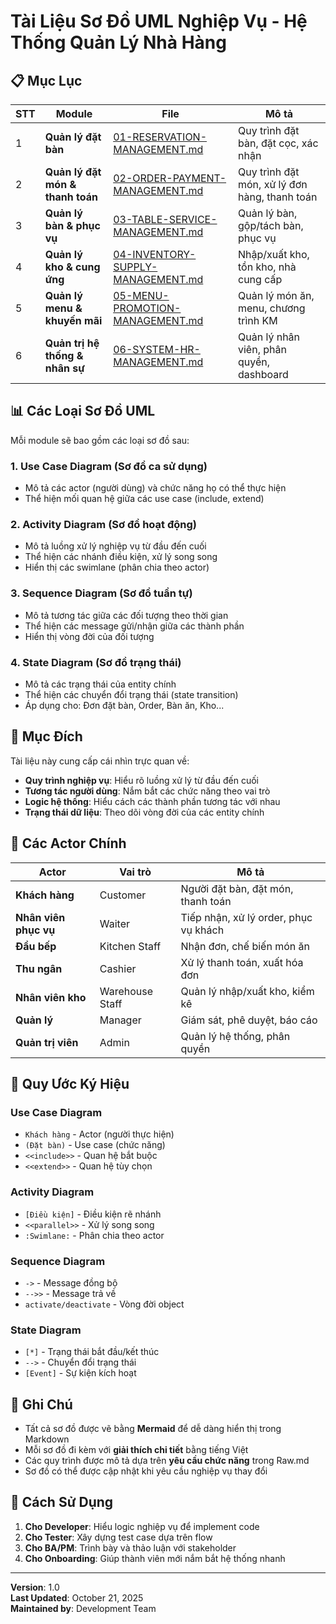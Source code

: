 # Tài Liệu Sơ Đồ UML Nghiệp Vụ - Hệ Thống Quản Lý Nhà Hàng

## 📋 Mục Lục

| STT | Module | File | Mô tả |
|-----|--------|------|-------|
| 1 | **Quản lý đặt bàn** | [01-RESERVATION-MANAGEMENT.md](./01-RESERVATION-MANAGEMENT.md) | Quy trình đặt bàn, đặt cọc, xác nhận |
| 2 | **Quản lý đặt món & thanh toán** | [02-ORDER-PAYMENT-MANAGEMENT.md](./02-ORDER-PAYMENT-MANAGEMENT.md) | Quy trình đặt món, xử lý đơn hàng, thanh toán |
| 3 | **Quản lý bàn & phục vụ** | [03-TABLE-SERVICE-MANAGEMENT.md](./03-TABLE-SERVICE-MANAGEMENT.md) | Quản lý bàn, gộp/tách bàn, phục vụ |
| 4 | **Quản lý kho & cung ứng** | [04-INVENTORY-SUPPLY-MANAGEMENT.md](./04-INVENTORY-SUPPLY-MANAGEMENT.md) | Nhập/xuất kho, tồn kho, nhà cung cấp |
| 5 | **Quản lý menu & khuyến mãi** | [05-MENU-PROMOTION-MANAGEMENT.md](./05-MENU-PROMOTION-MANAGEMENT.md) | Quản lý món ăn, menu, chương trình KM |
| 6 | **Quản trị hệ thống & nhân sự** | [06-SYSTEM-HR-MANAGEMENT.md](./06-SYSTEM-HR-MANAGEMENT.md) | Quản lý nhân viên, phân quyền, dashboard |

## 📊 Các Loại Sơ Đồ UML

Mỗi module sẽ bao gồm các loại sơ đồ sau:

### 1. **Use Case Diagram** (Sơ đồ ca sử dụng)
- Mô tả các actor (người dùng) và chức năng họ có thể thực hiện
- Thể hiện mối quan hệ giữa các use case (include, extend)

### 2. **Activity Diagram** (Sơ đồ hoạt động)
- Mô tả luồng xử lý nghiệp vụ từ đầu đến cuối
- Thể hiện các nhánh điều kiện, xử lý song song
- Hiển thị các swimlane (phân chia theo actor)

### 3. **Sequence Diagram** (Sơ đồ tuần tự)
- Mô tả tương tác giữa các đối tượng theo thời gian
- Thể hiện các message gửi/nhận giữa các thành phần
- Hiển thị vòng đời của đối tượng

### 4. **State Diagram** (Sơ đồ trạng thái)
- Mô tả các trạng thái của entity chính
- Thể hiện các chuyển đổi trạng thái (state transition)
- Áp dụng cho: Đơn đặt bàn, Order, Bàn ăn, Kho...

## 🎯 Mục Đích

Tài liệu này cung cấp cái nhìn trực quan về:
- **Quy trình nghiệp vụ**: Hiểu rõ luồng xử lý từ đầu đến cuối
- **Tương tác người dùng**: Nắm bắt các chức năng theo vai trò
- **Logic hệ thống**: Hiểu cách các thành phần tương tác với nhau
- **Trạng thái dữ liệu**: Theo dõi vòng đời của các entity chính

## 👥 Các Actor Chính

| Actor | Vai trò | Mô tả |
|-------|---------|-------|
| **Khách hàng** | Customer | Người đặt bàn, đặt món, thanh toán |
| **Nhân viên phục vụ** | Waiter | Tiếp nhận, xử lý order, phục vụ khách |
| **Đầu bếp** | Kitchen Staff | Nhận đơn, chế biến món ăn |
| **Thu ngân** | Cashier | Xử lý thanh toán, xuất hóa đơn |
| **Nhân viên kho** | Warehouse Staff | Quản lý nhập/xuất kho, kiểm kê |
| **Quản lý** | Manager | Giám sát, phê duyệt, báo cáo |
| **Quản trị viên** | Admin | Quản lý hệ thống, phân quyền |

## 🔄 Quy Ước Ký Hiệu

### Use Case Diagram
- `Khách hàng` - Actor (người thực hiện)
- `(Đặt bàn)` - Use case (chức năng)
- `<<include>>` - Quan hệ bắt buộc
- `<<extend>>` - Quan hệ tùy chọn

### Activity Diagram
- `[Điều kiện]` - Điều kiện rẽ nhánh
- `<<parallel>>` - Xử lý song song
- `:Swimlane:` - Phân chia theo actor

### Sequence Diagram
- `->` - Message đồng bộ
- `-->>` - Message trả về
- `activate/deactivate` - Vòng đời object

### State Diagram
- `[*]` - Trạng thái bắt đầu/kết thúc
- `-->` - Chuyển đổi trạng thái
- `[Event]` - Sự kiện kích hoạt

## 📌 Ghi Chú

- Tất cả sơ đồ được vẽ bằng **Mermaid** để dễ dàng hiển thị trong Markdown
- Mỗi sơ đồ đi kèm với **giải thích chi tiết** bằng tiếng Việt
- Các quy trình được mô tả dựa trên **yêu cầu chức năng** trong Raw.md
- Sơ đồ có thể được cập nhật khi yêu cầu nghiệp vụ thay đổi

## 🚀 Cách Sử Dụng

1. **Cho Developer**: Hiểu logic nghiệp vụ để implement code
2. **Cho Tester**: Xây dựng test case dựa trên flow
3. **Cho BA/PM**: Trình bày và thảo luận với stakeholder
4. **Cho Onboarding**: Giúp thành viên mới nắm bắt hệ thống nhanh

---

**Version**: 1.0  
**Last Updated**: October 21, 2025  
**Maintained by**: Development Team
